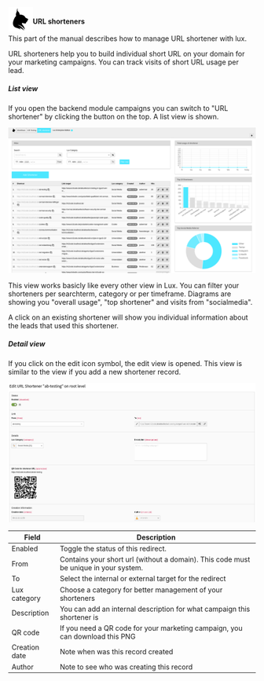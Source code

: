 <img align="left" src="../../../Resources/Public/Icons/lux.svg" width="50" />

#### URL shorteners

This part of the manual describes how to manage URL shortener with lux.

URL shorteners help you to build individual short URL on your domain for your marketing campaigns. You can track visits
of short URL usage per lead.

##### List view

If you open the backend module campaigns you can switch to "URL shortener" by clicking the button on the top.
A list view is shown.

<img src="../../../Documentation/Images/screenshot_urlshortener_list.png" width="800" />

This view works basicly like every other view in Lux. You can filter your shorteners per searchterm, category or per
timeframe. Diagrams are showing you "overall usage", "top shortener" and visits from "socialmedia".

A click on an existing shortener will show you individual information about the leads that used this shortener.

##### Detail view

If you click on the edit icon symbol, the edit view is opened. This view is similar to the view if you add a new
shortener record.

<img src="../../../Documentation/Images/screenshot_urlshortener_edit.png" width="800" />

| Field         | Description                                                                          |
|---------------|--------------------------------------------------------------------------------------|
| Enabled       | Toggle the status of this redirect.                                                  |
| From          | Contains your short url (without a domain). This code must be unique in your system. |
| To            | Select the internal or external target for the redirect                              |
| Lux category  | Choose a category for better management of your shorteners                           |
| Description   | You can add an internal description for what campaign this shortener is              |
| QR code       | If you need a QR code for your marketing campaign, you can download this PNG         |
| Creation date | Note when was this record created                                                    |
| Author        | Note to see who was creating this record                                             |

